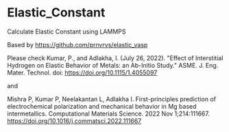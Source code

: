 # Elastic_Constant

Calculate Elastic Constant using LAMMPS




Based by https://github.com/prnvrvs/elastic_vasp

Please check
Kumar, P., and Adlakha, I. (July 26, 2022). "Effect of Interstitial Hydrogen on Elastic Behavior of Metals: an Ab-Initio Study." ASME. J. Eng. Mater. Technol. doi: https://doi.org/10.1115/1.4055097

and

Mishra P, Kumar P, Neelakantan L, Adlakha I. First-principles prediction of electrochemical polarization and mechanical behavior in Mg based intermetallics. Computational Materials Science. 2022 Nov 1;214:111667. https://doi.org/10.1016/j.commatsci.2022.111667


